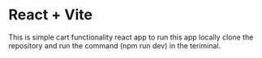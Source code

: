 # React + Vite
This is simple cart functionality react app
to run this app locally clone the repository and run the command (npm run dev) in the teriminal.
 

